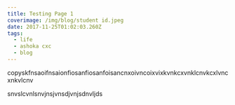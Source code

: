 ```yaml
---
title: Testing Page 1
coverimage: /img/blog/student id.jpeg
date: 2017-11-25T01:02:03.260Z
tags:
  - life
  - ashoka cxc
  - blog
---
```

copyskfnsaoifnsaionfiosanfiosanfoisancnxoivncoixvixkvnkcxvnklcnvkcxlvncxnkvlcnv

snvslcvnlsnvjnsjvnsdjvnjsdnvljds
